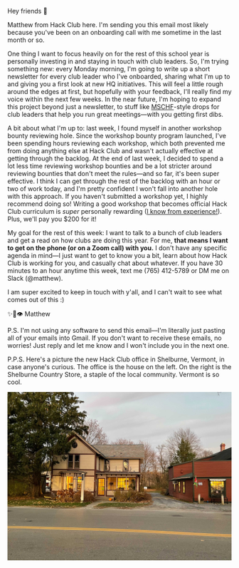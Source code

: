 Hey friends 👋

Matthew from Hack Club here. I'm sending you this email most likely because you've been on an onboarding call with me sometime in the last month or so.

One thing I want to focus heavily on for the rest of this school year is personally investing in and staying in touch with club leaders. So, I'm trying something new: every Monday morning, I'm going to write up a short newsletter for every club leader who I've onboarded, sharing what I'm up to and giving you a first look at new HQ initiatives. This will feel a little rough around the edges at first, but hopefully with your feedback, I'll really find my voice within the next few weeks. In the near future, I'm hoping to expand this project beyond just a newsletter, to stuff like [MSCHF](https://www.businessinsider.com/mschf-company-behind-viral-jesus-shoes-feet-generator-bull-moon-2020-1)-style drops for club leaders that help you run great meetings—with you getting first dibs.

A bit about what I'm up to: last week, I found myself in another workshop bounty reviewing hole. Since the workshop bounty program launched, I've been spending hours reviewing each workshop, which both prevented me from doing anything else at Hack Club and wasn't actually effective at getting through the backlog. At the end of last week, I decided to spend a lot less time reviewing workshop bounties and be a lot stricter around reviewing bounties that don't meet the rules—and so far, it's been super effective. I think I can get through the rest of the backlog with an hour or two of work today, and I'm pretty confident I won't fall into another hole with this approach. If you haven't submitted a workshop yet, I highly recommend doing so! Writing a good workshop that becomes official Hack Club curriculum is *super* personally rewarding ([I know from experience!](https://workshops.hackclub.com/sound_galaxy/)). Plus, we'll pay you $200 for it!

My goal for the rest of this week: I want to talk to a bunch of club leaders and get a read on how clubs are doing this year. For me, **that means I want to get on the phone (or on a Zoom call) with you.** I don't have any specific agenda in mind—I just want to get to know you a bit, learn about how Hack Club is working for you, and casually chat about whatever. If you have 30 minutes to an hour anytime this week, text me (765) 412-5789 or DM me on Slack (@matthew).

I am super excited to keep in touch with y'all, and I can't wait to see what comes out of this :)

✨🚀👁 Matthew

P.S. I'm not using any software to send this email—I'm literally just pasting all of your emails into Gmail. If you don't want to receive these emails, no worries! Just reply and let me know and I won't include you in the next one.

P.P.S. Here's a picture the new Hack Club office in Shelburne, Vermont, in case anyone's curious. The office is the house on the left. On the right is the Shelburne Country Store, a staple of the local community. Vermont is so cool.

![A picture of the Hack Club office in Vermont during sunset](../img/office.jpg)

